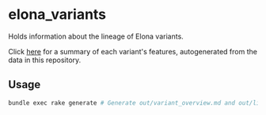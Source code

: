 # elona_variants

Holds information about the lineage of Elona variants.

Click [here](https://github.com/Ruin0x11/elona_variants/blob/master/data/variant_overview.md) for a summary of each variant's features, autogenerated from the data in this repository.

## Usage

```sh
bundle exec rake generate # Generate out/variant_overview.md and out/lineage.svg
```
